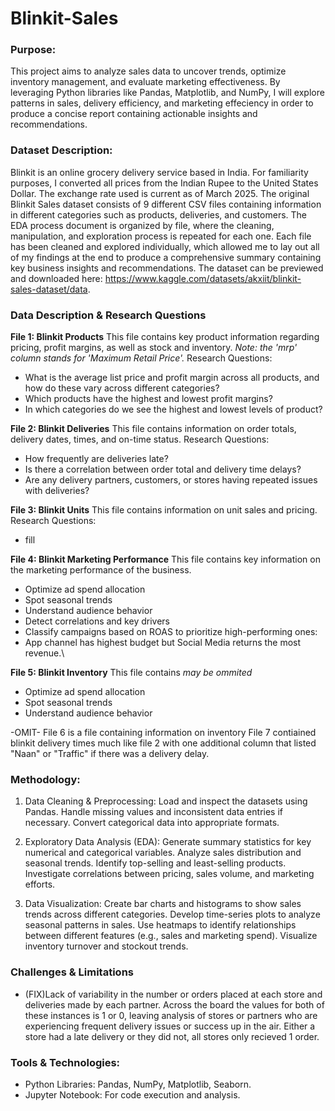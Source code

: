 # Blinkit-Sales

### Purpose:
This project aims to analyze sales data to uncover trends, optimize inventory management, and evaluate marketing effectiveness. By leveraging Python libraries like Pandas, Matplotlib, and NumPy, I will explore patterns in sales, delivery efficiency, and marketing effeciency in order to produce a concise report containing actionable insights and recommendations.

### Dataset Description:
Blinkit is an online grocery delivery service based in India. For familiarity purposes, I converted all prices from the Indian Rupee to the United States Dollar. The exchange rate used is current as of March 2025. The original Blinkit Sales dataset consists of 9 different CSV files containing information in different categories such as products, deliveries, and customers. The EDA process document is organized by file, where the cleaning, manipulation, and exploration process is repeated for each one. Each file has been cleaned and explored individually, which allowed me to lay out all of my findings at the end to produce a comprehensive summary containing key business insights and recommendations. The dataset can be previewed and downloaded here: https://www.kaggle.com/datasets/akxiit/blinkit-sales-dataset/data.

### Data Description & Research Questions
**File 1: Blinkit Products**
This file contains key product information regarding pricing, profit margins, as well as stock and inventory. 
*Note: the 'mrp' column stands for 'Maximum Retail Price'.*
Research Questions:
- What is the average list price and profit margin across all products, and how do these vary across different categories?
- Which products have the highest and lowest profit margins?
- In which categories do we see the highest and lowest levels of product?

**File 2: Blinkit Deliveries**
This file contains information on order totals, delivery dates, times, and on-time status.
Research Questions:
- How frequently are deliveries late?
- Is there a correlation between order total and delivery time delays?
- Are any delivery partners, customers, or stores having repeated issues with deliveries?

**File 3: Blinkit Units**
This file contains information on unit sales and pricing.
Research Questions:
- fill

**File 4: Blinkit Marketing Performance**
This file contains key information on the marketing performance of the business.
- Optimize ad spend allocation
- Spot seasonal trends
- Understand audience behavior
- Detect correlations and key drivers
- Classify campaigns based on ROAS to prioritize high-performing ones:
- App channel has highest budget but Social Media returns the most revenue.\

**File 5: Blinkit Inventory**
This file contains *may be ommited*
- Optimize ad spend allocation
- Spot seasonal trends
- Understand audience behavior


-OMIT-
File 6 is a file containing information on inventory
File 7 contiained blinkit delivery times much like file 2 with one additional column that listed "Naan" or "Traffic" if there was a delivery delay.


### Methodology:
1. Data Cleaning & Preprocessing:
Load and inspect the datasets using Pandas.
Handle missing values and inconsistent data entries if necessary.
Convert categorical data into appropriate formats.

2. Exploratory Data Analysis (EDA):
Generate summary statistics for key numerical and categorical variables.
Analyze sales distribution and seasonal trends.
Identify top-selling and least-selling products.
Investigate correlations between pricing, sales volume, and marketing efforts.


3. Data Visualization:
Create bar charts and histograms to show sales trends across different categories.
Develop time-series plots to analyze seasonal patterns in sales.
Use heatmaps to identify relationships between different features (e.g., sales and marketing spend).
Visualize inventory turnover and stockout trends.

### Challenges & Limitations
- (FIX)Lack of variability in the number or orders placed at each store and deliveries made by each partner. Across the board the values for both of these instances is 1 or 0, leaving analysis of stores or partners who are experiencing frequent delivery issues or success up in the air. Either a store had a late delivery or they did not, all stores only recieved 1 order.

### Tools & Technologies:
- Python Libraries: Pandas, NumPy, Matplotlib, Seaborn.
- Jupyter Notebook: For code execution and analysis.
